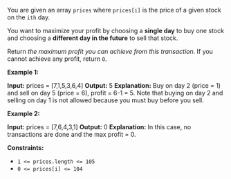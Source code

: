 You are given an array `prices` where `prices[i]` is the price of a given stock on the `ith` day.

You want to maximize your profit by choosing a **single day** to buy one stock and choosing a **different day in the future** to sell that stock.

Return _the maximum profit you can achieve from this transaction_. If you cannot achieve any profit, return `0`.

**Example 1:**

**Input:** prices = \[7,1,5,3,6,4\]
**Output:** 5
**Explanation:** Buy on day 2 (price = 1) and sell on day 5 (price = 6), profit = 6-1 = 5.
Note that buying on day 2 and selling on day 1 is not allowed because you must buy before you sell.

**Example 2:**

**Input:** prices = \[7,6,4,3,1\]
**Output:** 0
**Explanation:** In this case, no transactions are done and the max profit = 0.

**Constraints:**

*   `1 <= prices.length <= 105`
*   `0 <= prices[i] <= 104`